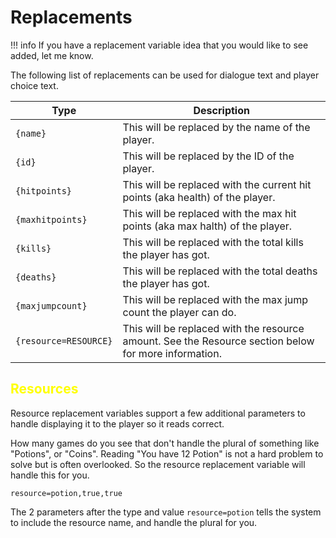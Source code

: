 # Replacements

!!! info
	If you have a replacement variable idea that you would like to see added, let me know.

The following list of replacements can be used for dialogue text and player choice text.

| Type | Description |
| ------------- | ----------- |
| `{name}` | This will be replaced by the name of the player. |
| `{id}` | This will be replaced by the ID of the player. |
| `{hitpoints}` | This will be replaced with the current hit points (aka health) of the player. |
| `{maxhitpoints}` | This will be replaced with the max hit points (aka max halth) of the player. |
| `{kills}` | This will be replaced with the total kills the player has got. |
| `{deaths}` | This will be replaced with the total deaths the player has got. |
| `{maxjumpcount}` | This will be replaced with the max jump count the player can do. |
| `{resource=RESOURCE}` | This will be replaced with the resource amount.  See the Resource section below for more information. |

## <span style="color: yellow">Resources</span>
Resource replacement variables support a few additional parameters to handle displaying it to the player so it reads correct.

How many games do you see that don't handle the plural of something like "Potions", or "Coins".  Reading "You have 12 Potion" is not a hard problem to solve but is often overlooked.  So the resource replacement variable will handle this for you.

`resource=potion,true,true`

The 2 parameters after the type and value `resource=potion` tells the system to include the resource name, and handle the plural for you.